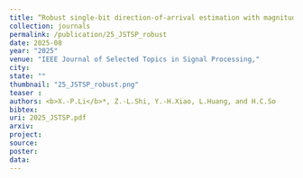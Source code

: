 ```yaml
---
title: “Robust single-bit direction-of-arrival estimation with magnitude recovery"
collection: journals
permalink: /publication/25_JSTSP_robust
date: 2025-08
year: "2025"
venue: "IEEE Journal of Selected Topics in Signal Processing,"
city: 
state: ""
thumbnail: "25_JSTSP_robust.png"
teaser : 
authors: <b>X.-P.Li</b>*, Z.-L.Shi, Y.-H.Xiao, L.Huang, and H.C.So
bibtex: 
uri: 2025_JSTSP.pdf
arxiv: 
project: 
source: 
poster: 
data:
---
```



